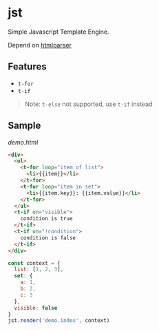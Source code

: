 # jst

Simple Javascript Template Engine.

Depend on [htmlparser](https://github.com/tautologistics/node-htmlparser)


## Features

- `t-for`
- `t-if`

> Note: `t-else` not supported, use `t-if` instead


## Sample

*demo.html*

```html
<div>
  <ul>
    <t-for loop="item of list">
      <li>{{item}}</li>
    </t-for>
    <t-for loop="item in set">
      <li>{{item.key}}: {{item.value}}</li>
    </t-for>
  </ul>
  <t-if on="visible">
    condition is true
  </t-if>
  <t-if on="!condition">
    condition is false
  </t-if>
</div>
```

```javascript
const context = {
  list: [1, 2, 3],
  set: {
    a: 1,
    b: 2,
    c: 3
  },
  visible: false
}
jst.render('demo.index', context)
```
